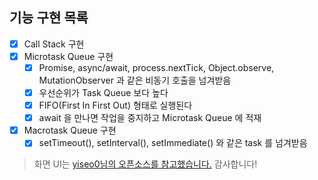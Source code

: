 ## 기능 구현 목록

- [x] Call Stack 구현
- [x] Microtask Queue 구현
  - [x] Promise, async/await, process.nextTick, Object.observe, MutationObserver 과 같은 비동기 호출을 넘겨받음
  - [x] 우선순위가 Task Queue 보다 높다
  - [x] FIFO(First In First Out) 형태로 실행된다
  - [x] await 을 만나면 작업을 중지하고 Microtask Queue 에 적재
- [x] Macrotask Queue 구현
  - [x] setTimeout(), setInterval(), setImmediate() 와 같은 task 를 넘겨받음

> 화면 UI는 [yiseo0님의 오픈소스를 참고했습니다.](https://github.com/yiseo0) 감사합니다!
